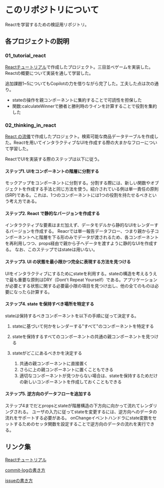 # このリポジトリについて

Reactを学習するための検証用リポジトリ。

## 各プロジェクトの説明

### 01_tutorial_react

[Reactチュートリアル](https://ja.react.dev/learn/tutorial-tic-tac-toe#completing-the-game)で作成したプロジェクト。三目並べゲームを実装した。Reactの概要について実装を通して学習した。

追加課題1~5についてもCopilotの力を借りながら完了した。工夫した点は次の通り。

- stateの操作を親コンポーネントに集約することで可読性を担保した
- 関数:calculateWinnerで勝者と勝利時のラインを計算することで役割を集約した

### 02_thinking_in_react

[React の流儀](https://ja.react.dev/learn/thinking-in-react)で作成したプロジェクト。検索可能な商品データテーブルを作成した。Reactを用いてインタラクティブなUIを作成する際の大まかなフローについて学習した。

ReactでUIを実装する際のステップは以下に従う。

#### ステップ1. UIをコンポーネントの階層に分割する

モックアップをコンポーネントに分割する。分割する際には、新しい関数やオブジェクトを作成する手法と同じ方法を使う。紹介されている例は単一責任の原則(SRP)である。これは、1つのコンポーネントには1つの役割を持たせるべきという考え方である。

#### ステップ2. React で静的なバージョンを作成する

インタラクティブな要素はまだ加えず、データモデルから静的なUIをレンダーするバージョンを作成する。
Reacrでは単一報告データフロー、つまり親から子コンポーネントへと階層を下る形のみでデータが渡されるため、各コンポーネントを再利用しつつ、props経由で親から子へデータを渡すように静的なUIを作成する。
なお、このステップではstateは用いない。

#### ステップ3. UI の状態を最小限かつ完全に表現する方法を見つける

UIをインタラクティブにするためにstateを利用する。stateの構造を考えるうえで最も重要な原則はDRY（Dont't Repeat Yourself）である。アプリケーションが必要とする状態に関する必要最小限の項目を見つけ出し、他の全てのものは必要になったら計算する。

#### ステップ4. state を保持すべき場所を特定する

stateは保持するべきコンポーネントを以下の手順に従って決定する。

1. stateに基づいて何かをレンダーする"すべて"のコンポーネントを特定する

1. stateを保持するすべてのコンポーネントの共通の親コンポーネントを見つける

1. stateがどこにあるべきかを決定する
    1. 共通の親コンポーネントに直接置く
    1. さらに上の親コンポーネントに置くこともできる
    1. 適切なコンポーネントが見つからない場合は、stateを保持するためだけの新しいコンポーネントを作成しておくこともできる

#### ステップ5. 逆方向のデータフローを追加する

ステップ4までだとpropsとstateが階層構造の下方向に向かって流れてレンダリングされる。
ユーザの入力に従ってstateを変更するには、逆方向へのデータの流れをサポートする必要がある。
onChangeイベントハンドラにstate変数をセットするためのセッタ関数を設定することで逆方向のデータの流れを実行できる。

## リンク集

[Reactチュートリアル](https://ja.react.dev/learn/tutorial-tic-tac-toe#completing-the-game)

[commit-logの書き方](https://zenn.dev/itosho/articles/git-commit-message-2023)

[issueの書き方](https://note.com/koushikagawa/n/n500e2f4d4019#Q6XFZ)

